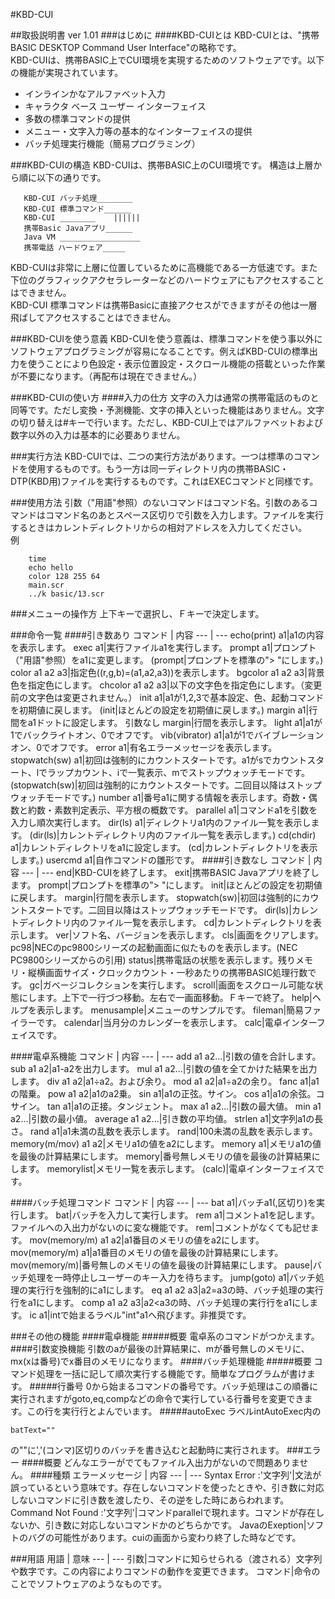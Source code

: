 #KBD-CUI

##取扱説明書 ver 1.01
###はじめに
####KBD-CUIとは
KBD-CUIとは、"携帯BASIC DESKTOP Command User Interface"の略称です。  
KBD-CUIは、携帯BASIC上でCUI環境を実現するためのソフトウェアです。以下の機能が実現されています。  
* インラインかなアルファベット入力
* キャラクタ ベース ユーザー インターフェイス
* 多数の標準コマンドの提供
* メニュー・文字入力等の基本的なインターフェイスの提供
* バッチ処理実行機能（簡易プログラミング）

###KBD-CUIの構造
KBD-CUIは、携帯BASIC上のCUI環境です。
構造は上層から順に以下の通りです。
```
   KBD-CUI バッチ処理________  
   KBD-CUI 標準コマンド______  
   KBD-CUI ________    ||||||  
   携帯Basic Javaアプリ______  
   Java VM __________________  
   携帯電話 ハードウェア_____  
```
KBD-CUIは非常に上層に位置しているために高機能である一方低速です。また下位のグラフィックアクセラレーターなどのハードウェアにもアクセスすることはできません。  
KBD-CUI 標準コマンドは携帯Basicに直接アクセスができますがその他は一層飛ばしてアクセスすることはできません。

###KBD-CUIを使う意義
KBD-CUIを使う意義は、標準コマンドを使う事以外にソフトウェアプログラミングが容易になることです。例えばKBD-CUIの標準出力を使うことにより色設定・表示位置設定・スクロール機能の搭載といった作業が不要になります。（再配布は現在できません。）

###KBD-CUIの使い方
####入力の仕方
文字の入力は通常の携帯電話のものと同等です。ただし変換・予測機能、文字の挿入といった機能はありません。文字の切り替えは#キーで行います。ただし、KBD-CUI上ではアルファベットおよび数字以外の入力は基本的に必要ありません。

###実行方法
KBD-CUIでは、二つの実行方法があります。一つは標準のコマンドを使用するものです。もう一方は同一ディレクトリ内の携帯BASIC・DTP(KBD用)ファイルを実行するものです。これはEXECコマンドと同様です。

###使用方法
引数（"用語"参照）のないコマンドはコマンド名。引数のあるコマンドはコマンド名のあとスペース区切りで引数を入力します。ファイルを実行するときはカレントディレクトリからの相対アドレスを入力してください。  
例
```
    time
    echo hello
    color 128 255 64
    main.scr
    ../k basic/13.scr
```
###メニューの操作方
上下キーで選択し、Ｆキーで決定します。

###命令一覧
####引き数あり
コマンド | 内容
--- | ---
  echo(print) a1|a1の内容を表示します。
  exec a1|実行ファイルa1を実行します。
  prompt a1|プロンプト（"用語"参照）をa1に変更します。
  (prompt|プロンプトを標準の"> "にします。)
  color a1 a2 a3|指定色((r,g,b)=(a1,a2,a3))を表示します。
  bgcolor a1 a2 a3|背景色を指定色にします。
  chcolor a1 a2 a3|以下の文字色を指定色にします。（変更前の文字色は変更されません。）
  init a1|a1が1,2,3で基本設定、色、起動コマンドを初期値に戻します。
  (init|ほとんどの設定を初期値に戻します。)
  margin a1|行間をa1ドットに設定します。
   引数なし margin|行間を表示します。
  light a1|a1が1でバックライトオン、0でオフです。
  vib(vibrator) a1|a1が1でバイブレーションオン、0でオフです。
  error a1|有名エラーメッセージを表示します。
  stopwatch(sw) a1|初回は強制的にカウントスタートです。a1がsでカウントスタート、lでラップカウント、iで一覧表示、mでストップウォッチモードです。
   (stopwatch(sw)|初回は強制的にカウントスタートです。二回目以降はストップウォッチモードです。)
  number a1|番号a1に関する情報を表示します。奇数・偶数と約数・素数判定表示、平方根の概数です。
  parallel a1|コマンドa1を引数を入力し順次実行します。
  dir(ls) a1|ディレクトリa1内のファイル一覧を表示します。
  (dir(ls)|カレントディレクトリ内のファイル一覧を表示します。)
  cd(chdir) a1|カレントディレクトリをa1に設定します。
  (cd|カレントディレクトリを表示します。)
  usercmd a1|自作コマンドの雛形です。
####引き数なし
コマンド | 内容
--- | ---
  end|KBD-CUIを終了します。
  exit|携帯BASIC Javaアプリを終了します。
  prompt|プロンプトを標準の"> "にします。
  init|ほとんどの設定を初期値に戻します。
  margin|行間を表示します。
  stopwatch(sw)|初回は強制的にカウントスタートです。二回目以降はストップウォッチモードです。
  dir(ls)|カレントディレクトリ内のファイル一覧を表示します。
  cd|カレントディレクトリを表示します。
  ver|ソフト名、バージョンを表示します。
  cls|画面をクリアします。
  pc98|NECのpc9800シリーズの起動画面に似たものを表示します。(NEC PC9800シリーズからの引用)
  status|携帯電話の状態を表示します。残りメモリ・縦横画面サイズ・クロックカウント・一秒あたりの携帯BASIC処理行数です。
  gc|ガベージコレクションを実行します。
  scroll|画面をスクロール可能な状態にします。上下で一行づつ移動。左右で一画面移動。Ｆキーで終了。
  help|ヘルプを表示します。
  menusample|メニューのサンプルです。
  fileman|簡易ファイラーです。
  calendar|当月分のカレンダーを表示します。
  calc|電卓インターフェイスです。

####電卓系機能
  コマンド | 内容
  --- | ---
  add a1 a2...|引数の値を合計します。
  sub a1 a2|a1-a2を出力します。
  mul a1 a2...|引数の値を全てかけた結果を出力します。
  div a1 a2|a1÷a2。および余り。
  mod a1 a2|a1÷a2の余り。
  fanc a1|a1の階乗。
  pow a1 a2|a1のa2乗。
  sin a1|a1の正弦。サイン。
  cos a1|a1の余弦。コサイン。
  tan a1|a1の正接。タンジェント。
  max a1 a2...|引数の最大値。
  min a1 a2...|引数の最小値。
  average a1 a2...|引き数の平均値。
  strlen a1|文字列a1の長さ。
  rand a1|a1未満の乱数を表示します。
  rand|100未満の乱数を表示します。
  memory(m/mov) a1 a2|メモリa1の値をa2にします。
  memory a1|メモリa1の値を最後の計算結果にします。
  memory|番号無しメモリの値を最後の計算結果にします。
  memorylist|メモリ一覧を表示します。
   (calc)|電卓インターフェイスです。

####バッチ処理コマンド
コマンド | 内容
  --- | ---
    bat a1|バッチa1(,区切り)を実行します。
  bat|バッチを入力して実行します。
  rem a1|コメントa1を記します。ファイルへの入出力がないのに変な機能です。
  rem|コメントがなくても記せます。
  mov(memory/m) a1 a2|a1番目のメモリの値をa2にします。
  mov(memory/m) a1|a1番目のメモリの値を最後の計算結果にします。
  mov(memory/m)|番号無しのメモリの値を最後の計算結果にします。
  pause|バッチ処理を一時停止しユーザーのキー入力を待ちます。
  jump(goto) a1|バッチ処理の実行行を強制的にa1にします。
  eq a1 a2 a3|a2=a3の時、バッチ処理の実行行をa1にします。
  comp a1 a2 a3|a2<a3の時、バッチ処理の実行行をa1にします。
  ic a1|intで始まるラベル"int"a1へ飛びます。非推奨です。

###その他の機能
####電卓機能
#####概要
電卓系のコマンドがつかえます。
####引数変換機能
引数のaが最後の計算結果に、mが番号無しのメモリに、mx(xは番号)でx番目のメモリになります。
####バッチ処理機能
#####概要
コマンド処理を一括に記して順次実行する機能です。簡単なプログラムが書けます。
#####行番号
0から始まるコマンドの番号です。バッチ処理はこの順番に実行されますがgoto,eq,compなどの命令で実行している行番号を変更できます。この行を実行行とよんでいます。
#####autoExec
ラベルintAutoExec内の  
```
batText=""  
```
の""に','(コンマ)区切りのバッチを書き込むと起動時に実行されます。
###エラー
####概要
どんなエラーがでてもファイル入出力がないので問題ありません。
####種類
エラーメッセージ | 内容
  --- | ---
Syntax Error :'文字列'|文法が誤っているという意味です。存在しないコマンドを使ったときや、引き数に対応しないコマンドに引き数を渡したり、その逆をした時にあらわれます。
Command Not Found :'文字列'|コマンドparallelで現れます。コマンドが存在しないか、引き数に対応しないコマンドかのどちらかです。
JavaのExeption|ソフトのバグの可能性があります。cuiの画面から変わり終了した時などです。

###用語
 用語 | 意味
  --- | ---
引数|コマンドに知らせられる（渡される）文字列や数字です。この内容によりコマンドの動作を変更できます。
コマンド|命令のことでソフトウェアのようなものです。
